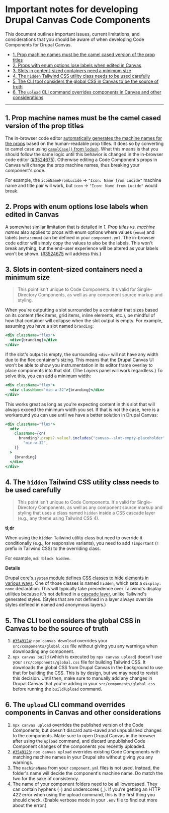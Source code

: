 # Important notes for developing Drupal Canvas Code Components

This document outlines important issues, current limitations, and considerations
that you should be aware of when developing Code Components for Drupal Canvas.

- [1. Prop machine names must be the camel cased version of the prop titles](#1-prop-machine-names-must-be-the-camel-cased-version-of-the-prop-titles)
- [2. Props with enum options lose labels when edited in Canvas](#2-props-with-enum-options-lose-labels-when-edited-in-canvas)
- [3. Slots in content-sized containers need a minimum size](#3-slots-in-content-sized-containers-need-a-minimum-size)
- [4. The `hidden` Tailwind CSS utility class needs to be used carefully](#4-the-hidden-tailwind-css-utility-class-needs-to-be-used-carefully)
- [5. The CLI tool considers the global CSS in Canvas to be the source of truth](#5-the-cli-tool-considers-the-global-css-in-canvas-to-be-the-source-of-truth)
- [6. The `upload` CLI command overrides components in Canvas and other considerations](#6-the-upload-cli-command-overrides-components-in-canvas-and-other-considerations)

---

## 1. Prop machine names must be the camel cased version of the prop titles

The in-browser code editor
[automatically generates the machine names for the props](https://git.drupalcode.org/project/canvas/-/blob/1efb2c0f06b63c335f3d80f2051cfef31873466d/ui/src/features/code-editor/utils.ts#L22)
based on the human-readable prop titles. It does so by converting to camel case
using [`camelCase()` from `lodash`](https://lodash.com/docs/4.17.15#camelCase).
What this means is that you should follow the same logic until this behavior is
changed in the in-browser code editor
([#3524675](https://www.drupal.org/project/canvas/issues/3524675)). Otherwise
editing a Code Component's props in Canvas will change the prop machine names,
thus breaking your component's code.

For example, the `iconNameFromLucide` → `"Icon: Name from Lucide"` machine name
and title pair will work, but `icon` → `"Icon: Name from Lucide"` would break.

## 2. Props with enum options lose labels when edited in Canvas

A somewhat similar limitation that is detailed in _1. Prop titles vs. machine
names_ also applies to props with enum options where values (`enum`) and labels
(`meta:enum`) can be defined in your `component.yml`. The in-browser code editor
will simply copy the values to also be the labels. This won't break anything,
but the end-user experience will be altered as your labels won't be shown.
([#3524675](https://www.drupal.org/project/canvas/issues/3524675) will address
this.)

## 3. Slots in content-sized containers need a minimum size

> This point isn't unique to Code Components. It's valid for Single-Directory
> Components, as well as any component source markup and styling.

When you're outputting a slot surrounded by a container that sizes based on its
content (flex items, grid items, inline elements, etc.), be mindful of how that
container will collapse when the slot output is empty. For example, assuming you
have a slot named `branding`:

```jsx
<div className="flex">
  <div>{branding}</div>
</div>
```

If the slot's output is empty, the surrounding `<div>` will not have any width
due to the flex container's sizing. This means that the Drupal Canvas UI won't
be able to show you instrumentation in its editor frame overlay to place
components into that slot. (The _Layers_ panel will work regardless.) To solve
this, you can add a minimum width:

```jsx
<div className="flex">
  <div className="min-w-32">{branding}</div>
</div>
```

This works great as long as you're expecting content in this slot that will
always exceed the minimum width you set. If that is not the case, here is a
workaround you can use until we have a better solution in Drupal Canvas:

```jsx
<div className="flex">
  <div
    className={cn(
      branding?.props?.value?.includes("canvas--slot-empty-placeholder") &&
        "min-w-32",
    )}
  >
    {branding}
  </div>
</div>
```

## 4. The `hidden` Tailwind CSS utility class needs to be used carefully

> This point isn't unique to Code Components. It's valid for Single-Directory
> Components, as well as any component source markup and styling that uses a
> class named `hidden` inside a CSS cascade layer (e.g., any theme using
> Tailwind CSS 4).

**tl;dr**

When using the `hidden` Tailwind utility class but need to override it
conditionally (e.g., for responsive variants), you need to add `!important` (`!`
prefix in Tailwind CSS) to the overriding class.

For example, `md:!block hidden`.

**Details**

Drupal
[core's `system` module defines CSS classes to hide elements in various ways](https://git.drupalcode.org/project/drupal/-/blob/11.x/core/modules/system/css/components/hidden.module.css).
One of those classes is named `hidden`, which sets a `display: none`
declaration. This will typically take precedence over Tailwind's display
utilities because it's not defined in a
[cascade layer](https://developer.mozilla.org/en-US/docs/Web/CSS/@layer#description),
unlike Tailwind's generated styles. (Styles that are not defined in a layer
always override styles defined in named and anonymous layers.)

## 5. The CLI tool considers the global CSS in Canvas to be the source of truth

1. [`#3549124`](https://www.drupal.org/project/canvas/issues/3549124):
   `npx canvas download` overrides your `src/components/global.css` file without
   giving you any warnings when downloading any component.
2. `npx canvas build` (which is executed by `npx canvas upload`) doesn't use
   your `src/components/global.css` file for building Tailwind CSS. It downloads
   the global CSS from Drupal Canvas in the background to use that for building
   the CSS. This is by design, but we may need to revisit this decision. Until
   then, make sure to manually add any changes in Drupal Canvas that you're
   adding in your `src/components/global.css` before running the
   `build`/`upload` command.

## 6. The `upload` CLI command overrides components in Canvas and other considerations

1. `npx canvas upload` overrides the published version of the Code Components,
   but doesn't discard auto-saved and unpublished changes to the components.
   Make sure to open Drupal Canvas in the browser after using the `upload`
   command, and discard unpublished Code Component changes of the components you
   recently uploaded.
2. [`#3549123`](https://www.drupal.org/project/canvas/issues/3549123):
   `npx canvas upload` overrides existing Code Components with matching machine
   names in your Drupal site without giving you any warnings.
3. The `machineName` from your `component.yml` files is not used. Instead, the
   folder's name will decide the component's machine name. Do match the two for
   the sake of consistency.
4. The name of your component folders need to be all lowercased. They can
   contain hyphens (`-`) and underscores (`_`). If you're getting an HTTP 422
   error when using the upload command, this is the first thing you should
   check. (Enable verbose mode in your `.env` file to find out more about the
   error.)
